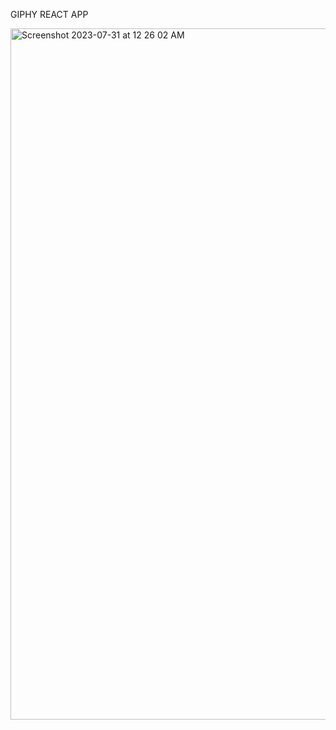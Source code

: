 GIPHY REACT APP

<img width="1106" alt="Screenshot 2023-07-31 at 12 26 02 AM" src="https://github.com/abhinavlohia/giphy-react/assets/59476093/6d6d9351-09a1-4d33-b004-3512eb3f9663">
